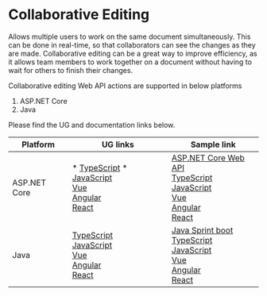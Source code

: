 
# Collaborative Editing

Allows multiple users to work on the same document simultaneously. This can be done in real-time, so that collaborators can see the changes as they are made. Collaborative editing can be a great way to improve efficiency, as it allows team members to work together on a document without having to wait for others to finish their changes.

Collaborative editing Web API actions are supported in below platforms

1. ASP.NET Core
2. Java

Please find the UG and documentation links below.

 |Platform| UG links| Sample link |
 |----|----|----|
 |ASP.NET Core| * [TypeScript](https://ej2.syncfusion.com/documentation/document-editor/collaborative-editing/using-dot-net) * [JavaScript](https://ej2.syncfusion.com/javascript/documentation/document-editor/collaborative-editing/using-dot-net) <br> [Vue](https://ej2.syncfusion.com/vue/documentation/document-editor/collaborative-editing/using-dot-net) <br> [Angular](https://ej2.syncfusion.com/angular/documentation/document-editor/collaborative-editing/using-dot-net) <br> [React](https://ej2.syncfusion.com/react/documentation/document-editor/collaborative-editing/using-dot-net) | [ASP.NET Core Web API](https://github.com/SyncfusionExamples/EJ2-Document-Editor-Collaborative-Editing/tree/master/ASP.NET)  <br> [TypeScript](https://github.com/SyncfusionExamples/EJ2-Document-Editor-Collaborative-Editing/tree/master/ASP.NET/TypeScript)  <br> [JavaScript](https://github.com/SyncfusionExamples/EJ2-Document-Editor-Collaborative-Editing/tree/master/ASP.NET/Javascript) <br> [Vue](https://github.com/SyncfusionExamples/EJ2-Document-Editor-Collaborative-Editing/tree/master/ASP.NET/Vue)  <br> [Angular](https://github.com/SyncfusionExamples/EJ2-Document-Editor-Collaborative-Editing/tree/master/ASP.NET/Angular)  <br> [React](https://github.com/SyncfusionExamples/EJ2-Document-Editor-Collaborative-Editing/tree/master/ASP.NET/React) | 
 |Java| [TypeScript](https://ej2.syncfusion.com/documentation/document-editor/collaborative-editing/using-java) <br> [JavaScript](https://ej2.syncfusion.com/javascript/documentation/document-editor/collaborative-editing/using-java) <br> [Vue](https://ej2.syncfusion.com/vue/documentation/document-editor/collaborative-editing/using-java) <br> [Angular](https://ej2.syncfusion.com/angular/documentation/document-editor/collaborative-editing/using-java) <br> [React](https://ej2.syncfusion.com/react/documentation/document-editor/collaborative-editing/using-java) | [Java Sprint boot](https://github.com/SyncfusionExamples/EJ2-Document-Editor-Collaborative-Editing/tree/master/Java/Java%20web%20service%20using%20PostgreSQL) <br>[TypeScript](https://github.com/SyncfusionExamples/EJ2-Document-Editor-Collaborative-Editing/tree/master/Java/TypeScript) <br> [JavaScript](https://github.com/SyncfusionExamples/EJ2-Document-Editor-Collaborative-Editing/tree/master/Java/JavaScript) <br>[Vue](https://github.com/SyncfusionExamples/EJ2-Document-Editor-Collaborative-Editing/tree/master/Java/Vue) <br>[Angular](https://github.com/SyncfusionExamples/EJ2-Document-Editor-Collaborative-Editing/tree/master/Java/Angular) <br>[React](https://github.com/SyncfusionExamples/EJ2-Document-Editor-Collaborative-Editing/tree/master/Java/React)| 













